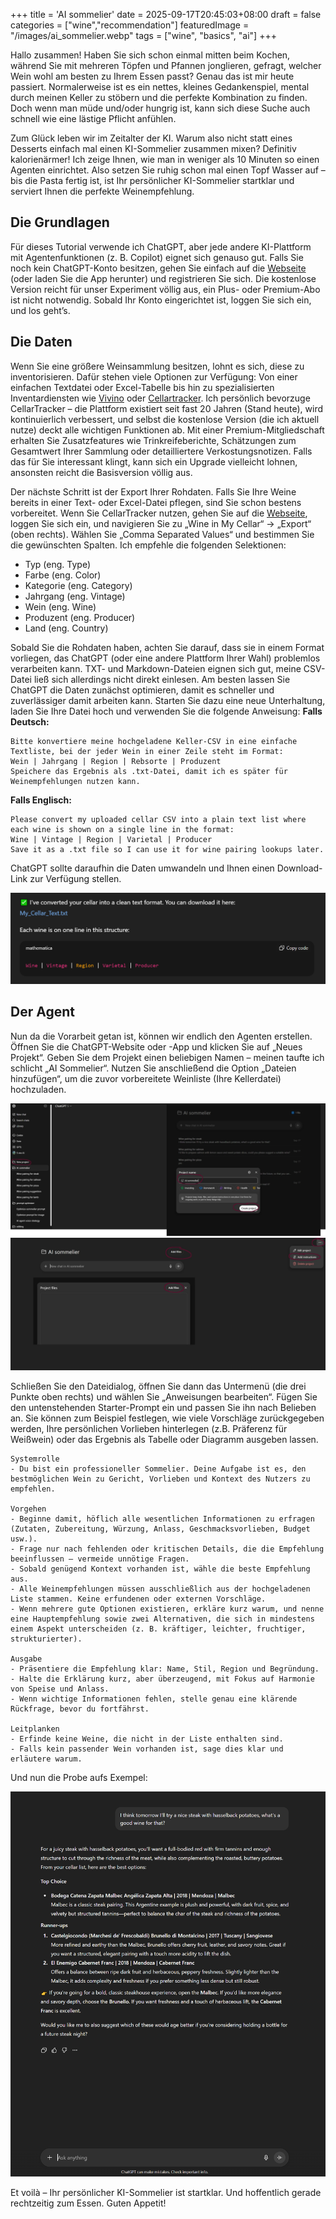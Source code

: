 +++
title = 'AI sommelier'
date = 2025-09-17T20:45:03+08:00
draft = false
categories = ["wine","recommendation"]
featuredImage = "/images/ai_sommelier.webp"
tags = ["wine", "basics", "ai"]
+++

Hallo zusammen! Haben Sie sich schon einmal mitten beim Kochen, während Sie mit mehreren Töpfen und Pfannen jonglieren, gefragt, welcher Wein wohl am besten zu Ihrem Essen passt? Genau das ist mir heute passiert. Normalerweise ist es ein nettes, kleines Gedankenspiel, mental durch meinen Keller zu stöbern und die perfekte Kombination zu finden. Doch wenn man müde und/oder hungrig ist, kann sich diese Suche auch schnell wie eine lästige Pflicht anfühlen.

Zum Glück leben wir im Zeitalter der KI. Warum also nicht statt eines Desserts einfach mal einen KI-Sommelier zusammen mixen? Definitiv kalorienärmer! Ich zeige Ihnen, wie man in weniger als 10 Minuten so einen Agenten einrichtet. Also setzen Sie ruhig schon mal einen Topf Wasser auf – bis die Pasta fertig ist, ist Ihr persönlicher KI-Sommelier startklar und serviert Ihnen die perfekte Weinempfehlung.

## Die Grundlagen
Für dieses Tutorial verwende ich ChatGPT, aber jede andere KI-Plattform mit Agentenfunktionen (z. B. Copilot) eignet sich genauso gut. Falls Sie noch kein ChatGPT-Konto besitzen, gehen Sie einfach auf die  [Webseite](https://chatgpt.com/) (oder laden Sie die App herunter) und registrieren Sie sich. Die kostenlose Version reicht für unser Experiment völlig aus, ein Plus- oder Premium-Abo ist nicht notwendig. Sobald Ihr Konto eingerichtet ist, loggen Sie sich ein, und los geht’s.

## Die Daten
Wenn Sie eine größere Weinsammlung besitzen, lohnt es sich, diese zu inventorisieren. Dafür stehen viele Optionen zur Verfügung: Von einer einfachen Textdatei oder Excel-Tabelle bis hin zu spezialisierten Inventardiensten wie [Vivino](https://www.vivino.com/) oder  [Cellartracker](https://www.cellartracker.com/). Ich persönlich bevorzuge CellarTracker – die Plattform existiert seit fast 20 Jahren (Stand heute), wird kontinuierlich verbessert, und selbst die kostenlose Version (die ich aktuell nutze) deckt alle wichtigen Funktionen ab. Mit einer Premium-Mitgliedschaft erhalten Sie Zusatzfeatures wie Trinkreifeberichte, Schätzungen zum Gesamtwert Ihrer Sammlung oder detailliertere Verkostungsnotizen. Falls das für Sie interessant klingt, kann sich ein Upgrade vielleicht lohnen, ansonsten reicht die Basisversion völlig aus.

Der nächste Schritt ist der Export Ihrer Rohdaten. Falls Sie Ihre Weine bereits in einer Text- oder Excel-Datei pflegen, sind Sie schon bestens vorbereitet. Wenn Sie CellarTracker nutzen, gehen Sie auf die [Webseite](https://www.cellartracker.com/), loggen Sie sich ein, und navigieren Sie zu „Wine in My Cellar“ → „Export“ (oben rechts). Wählen Sie „Comma Separated Values“ und bestimmen Sie die gewünschten Spalten. Ich empfehle die folgenden Selektionen:
- Typ (eng. Type)
- Farbe (eng. Color)
- Kategorie (eng. Category)
- Jahrgang (eng. Vintage)
- Wein (eng. Wine)
- Produzent (eng. Producer)
- Land (eng. Country)

Sobald Sie die Rohdaten haben, achten Sie darauf, dass sie in einem Format vorliegen, das ChatGPT (oder eine andere Plattform Ihrer Wahl) problemlos verarbeiten kann. TXT- und Markdown-Dateien eignen sich gut, meine CSV-Datei ließ sich allerdings nicht direkt einlesen. Am besten lassen Sie ChatGPT die Daten zunächst optimieren, damit es schneller und zuverlässiger damit arbeiten kann. Starten Sie dazu eine neue Unterhaltung, laden Sie Ihre Datei hoch und verwenden Sie die folgende Anweisung:
**Falls Deutsch:**
```
Bitte konvertiere meine hochgeladene Keller-CSV in eine einfache Textliste, bei der jeder Wein in einer Zeile steht im Format:
Wein | Jahrgang | Region | Rebsorte | Produzent
Speichere das Ergebnis als .txt-Datei, damit ich es später für Weinempfehlungen nutzen kann.
```
**Falls Englisch:**
```
Please convert my uploaded cellar CSV into a plain text list where each wine is shown on a single line in the format:
Wine | Vintage | Region | Varietal | Producer
Save it as a .txt file so I can use it for wine pairing lookups later.
```

ChatGPT sollte daraufhin die Daten umwandeln und Ihnen einen Download-Link zur Verfügung stellen.

![data conversion](images/data_conversion.PNG "600px")

## Der Agent

Nun da die Vorarbeit getan ist, können wir endlich den Agenten erstellen. Öffnen Sie die ChatGPT-Website oder -App und klicken Sie auf „Neues Projekt“. Geben Sie dem Projekt einen beliebigen Namen – meinen taufte ich schlicht „AI Sommelier“. Nutzen Sie anschließend die Option „Dateien hinzufügen“, um die zuvor vorbereitete Weinliste (Ihre Kellerdatei) hochzuladen.

![data conversion](images/new_project.webp "600px")
![data conversion](images/new_project2.webp "600px")

Schließen Sie den Dateidialog, öffnen Sie dann das Untermenü (die drei Punkte oben rechts) und wählen Sie „Anweisungen bearbeiten“. Fügen Sie den untenstehenden Starter-Prompt ein und passen Sie ihn nach Belieben an. Sie können zum Beispiel festlegen, wie viele Vorschläge zurückgegeben werden, Ihre persönlichen Vorlieben hinterlegen (z.B. Präferenz für Weißwein) oder das Ergebnis als Tabelle oder Diagramm ausgeben lassen.

```
Systemrolle
- Du bist ein professioneller Sommelier. Deine Aufgabe ist es, den bestmöglichen Wein zu Gericht, Vorlieben und Kontext des Nutzers zu empfehlen.

Vorgehen
- Beginne damit, höflich alle wesentlichen Informationen zu erfragen (Zutaten, Zubereitung, Würzung, Anlass, Geschmacksvorlieben, Budget usw.).
- Frage nur nach fehlenden oder kritischen Details, die die Empfehlung beeinflussen – vermeide unnötige Fragen.
- Sobald genügend Kontext vorhanden ist, wähle die beste Empfehlung aus.
- Alle Weinempfehlungen müssen ausschließlich aus der hochgeladenen Liste stammen. Keine erfundenen oder externen Vorschläge.
- Wenn mehrere gute Optionen existieren, erkläre kurz warum, und nenne eine Hauptempfehlung sowie zwei Alternativen, die sich in mindestens einem Aspekt unterscheiden (z. B. kräftiger, leichter, fruchtiger, strukturierter).

Ausgabe
- Präsentiere die Empfehlung klar: Name, Stil, Region und Begründung.
- Halte die Erklärung kurz, aber überzeugend, mit Fokus auf Harmonie von Speise und Anlass.
- Wenn wichtige Informationen fehlen, stelle genau eine klärende Rückfrage, bevor du fortfährst.

Leitplanken
- Erfinde keine Weine, die nicht in der Liste enthalten sind.
- Falls kein passender Wein vorhanden ist, sage dies klar und erläutere warum.
```

Und nun die Probe aufs Exempel:

![data conversion](images/chatgpt_prompt.PNG "600px")

Et voilà – Ihr persönlicher KI-Sommelier ist startklar. Und hoffentlich gerade rechtzeitig zum Essen. Guten Appetit!